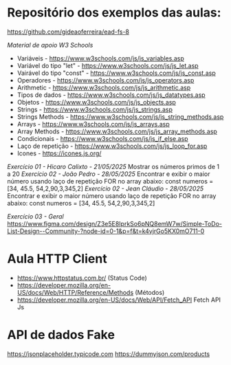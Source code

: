 # Repositório dos exemplos das aulas:

https://github.com/gideaoferreira/ead-fs-8

_Material de apoio W3 Schools_

- Variáveis - https://www.w3schools.com/js/js_variables.asp
- Variável do tipo "let" - https://www.w3schools.com/js/js_let.asp
- Vairável do tipo "const" - https://www.w3schools.com/js/js_const.asp
- Operadores - https://www.w3schools.com/js/js_operators.asp
- Arithmetic - https://www.w3schools.com/js/js_arithmetic.asp
- Tipos de dados - https://www.w3schools.com/js/js_datatypes.asp
- Objetos - https://www.w3schools.com/js/js_objects.asp
- Strings - https://www.w3schools.com/js/js_strings.asp
- Strings Methods - https://www.w3schools.com/js/js_string_methods.asp
- Arrays - https://www.w3schools.com/js/js_arrays.asp
- Array Methods - https://www.w3schools.com/js/js_array_methods.asp
- Condicionais - https://www.w3schools.com/js/js_if_else.asp
- Laço de repetição - https://www.w3schools.com/js/js_loop_for.asp
- Icones - https://icones.js.org/

_Exercício 01 - Hicaro Calixto - 21/05/2025_
Mostrar os números primos de 1 a 20
_Exercício 02 - João Pedro - 28/05/2025_
Encontrar e exibir o maior número usando laço de repetição FOR no array abaixo:
const numeros = [34, 45.5, 54,2,90,3,345,2]
_Exercício 02 - Jean Cláudio - 28/05/2025_
Encontrar e exibir o maior número usando laço de repetição FOR no array abaixo:
const numeros = [34, 45.5, 54,2,90,3,345,2]

_Exercício 03 - Geral_
https://www.figma.com/design/Z3e5E8IprkSo6pNQ8emW7w/Simple-ToDo-List-Design--Community-?node-id=0-1&p=f&t=k4vjrGo5KX0mO711-0

# Aula HTTP Client

- https://www.httpstatus.com.br/ (Status Code)
- https://developer.mozilla.org/en-US/docs/Web/HTTP/Reference/Methods (Métodos)
- https://developer.mozilla.org/en-US/docs/Web/API/Fetch_API Fetch API Js

# API de dados Fake

https://jsonplaceholder.typicode.com
https://dummyjson.com/products

